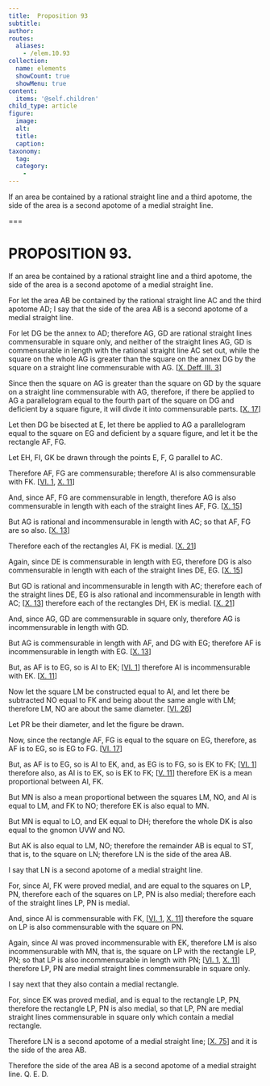 ```yaml
---
title:  Proposition 93
subtitle: 
author:
routes:
  aliases:
    - /elem.10.93
collection:
  name: elements
  showCount: true
  showMenu: true
content:
  items: '@self.children'
child_type: article
figure:
  image:
  alt:
  title:
  caption:
taxonomy:
  tag:
  category:
    - 
---
```


<p><hi rend="ital">If an area be contained by a rational straight line and a third apotome, the <quote>side</quote>
 of the area is a second apotome of a medial straight line</hi>. </p>

===

<h1>PROPOSITION 93.</h1>
<p><span class="ital">If an area be contained by a rational straight line and a third apotome, the <quote>side</quote>
 of the area is a second apotome of a medial straight line</span>. </p>

<p>For let the area <span class="ital">AB</span> be contained by the rational straight line <span class="ital">AC</span> and the third apotome <span class="ital">AD</span>; I say that the <quote>side</quote>
 of the area <span class="ital">AB</span> is a second apotome of a medial straight line. </p>

<p>For let <span class="ital">DG</span> be the annex to <span class="ital">AD</span>; therefore <span class="ital">AG</span>, <span class="ital">GD</span> are rational straight lines commensurable in square only, and neither of the straight lines <span class="ital">AG</span>, <span class="ital">GD</span> is commensurable in length with the rational straight line <span class="ital">AC</span> set out, while the square on the whole <span class="ital">AG</span> is greater than the square on the annex <span class="ital">DG</span> by the square on a straight line commensurable with <span class="ital">AG</span>. [<a href="/elem.10.def.3.3">X. Deff. III. 3</a>] 
      </p>

<p>Since then the square on <span class="ital">AG</span> is greater than the square on <span class="ital">GD</span> by the square on a straight line commensurable with <span class="ital">AG</span>, therefore, if there be applied to <span class="ital">AG</span> a parallelogram equal to the fourth part of the square on <span class="ital">DG</span> and deficient by a square figure, it will divde it into commensurable parts. [<a href="/elem.10.17">X. 17</a>] </p>

<p>Let then <span class="ital">DG</span> be bisected at <span class="ital">E</span>, let there be applied to <span class="ital">AG</span> a parallelogram equal to the square on <span class="ital">EG</span> and deficient by a square figure, and let it be the rectangle <span class="ital">AF</span>, <span class="ital">FG</span>. <pb n="200"/></p>

<p>Let <span class="ital">EH</span>, <span class="ital">FI</span>, <span class="ital">GK</span> be drawn through the points <span class="ital">E</span>, <span class="ital">F</span>, <span class="ital">G</span> parallel to <span class="ital">AC</span>. </p>

<p>Therefore <span class="ital">AF</span>, <span class="ital">FG</span> are commensurable; therefore <span class="ital">AI</span> is also commensurable with <span class="ital">FK</span>. [<a href="/elem.6.1">VI. 1</a>, <a href="/elem.10.11">X. 11</a>] </p>

<p>And, since <span class="ital">AF</span>, <span class="ital">FG</span> are commensurable in length, therefore <span class="ital">AG</span> is also commensurable in length with each of the straight lines <span class="ital">AF</span>, <span class="ital">FG</span>. [<a href="/elem.10.15">X. 15</a>] </p>

<p>But <span class="ital">AG</span> is rational and incommensurable in length with <span class="ital">AC</span>; so that <span class="ital">AF</span>, <span class="ital">FG</span> are so also. [<a href="/elem.10.13">X. 13</a>] </p>

<p>Therefore each of the rectangles <span class="ital">AI</span>, <span class="ital">FK</span> is medial. [<a href="/elem.10.21">X. 21</a>] </p>

<p>Again, since <span class="ital">DE</span> is commensurable in length with <span class="ital">EG</span>, therefore <span class="ital">DG</span> is also commensurable in length with each of the straight lines <span class="ital">DE</span>, <span class="ital">EG</span>. [<a href="/elem.10.15">X. 15</a>] </p>

<p>But <span class="ital">GD</span> is rational and incommensurable in length with <span class="ital">AC</span>; therefore each of the straight lines <span class="ital">DE</span>, <span class="ital">EG</span> is also rational and incommensurable in length with <span class="ital">AC</span>; [<a href="/elem.10.13">X. 13</a>] therefore each of the rectangles <span class="ital">DH</span>, <span class="ital">EK</span> is medial. [<a href="/elem.10.21">X. 21</a>] </p>

<p>And, since <span class="ital">AG</span>, <span class="ital">GD</span> are commensurable in square only, therefore <span class="ital">AG</span> is incommensurable in length with <span class="ital">GD</span>. </p>

<p>But <span class="ital">AG</span> is commensurable in length with <span class="ital">AF</span>, and <span class="ital">DG</span> with <span class="ital">EG</span>; therefore <span class="ital">AF</span> is incommensurable in length with <span class="ital">EG</span>. [<a href="/elem.10.13">X. 13</a>] </p>

<p>But, as <span class="ital">AF</span> is to <span class="ital">EG</span>, so is <span class="ital">AI</span> to <span class="ital">EK</span>; [<a href="/elem.6.1">VI. 1</a>] therefore <span class="ital">AI</span> is incommensurable with <span class="ital">EK</span>. [<a href="/elem.10.11">X. 11</a>] </p>

<p>Now let the square <span class="ital">LM</span> be constructed equal to <span class="ital">AI</span>, and let there be subtracted <span class="ital">NO</span> equal to <span class="ital">FK</span> and being about the same angle with <span class="ital">LM</span>; therefore <span class="ital">LM</span>, <span class="ital">NO</span> are about the same diameter. [<a href="/elem.6.26">VI. 26</a>] </p>

<p>Let <span class="ital">PR</span> be their diameter, and let the figure be drawn. </p>

<p>Now, since the rectangle <span class="ital">AF</span>, <span class="ital">FG</span> is equal to the square on <span class="ital">EG</span>, therefore, as <span class="ital">AF</span> is to <span class="ital">EG</span>, so is <span class="ital">EG</span> to <span class="ital">FG</span>. [<a href="/elem.6.17">VI. 17</a>] <pb n="201"/></p>

<p>But, as <span class="ital">AF</span> is to <span class="ital">EG</span>, so is <span class="ital">AI</span> to <span class="ital">EK</span>, and, as <span class="ital">EG</span> is to <span class="ital">FG</span>, so is <span class="ital">EK</span> to <span class="ital">FK</span>; [<a href="/elem.6.1">VI. 1</a>] therefore also, as <span class="ital">AI</span> is to <span class="ital">EK</span>, so is <span class="ital">EK</span> to <span class="ital">FK</span>; [<a href="/elem.5.11">V. 11</a>] therefore <span class="ital">EK</span> is a mean proportional between <span class="ital">AI</span>, <span class="ital">FK</span>. </p>

<p>But <span class="ital">MN</span> is also a mean proportional between the squares <span class="ital">LM</span>, <span class="ital">NO</span>, and <span class="ital">AI</span> is equal to <span class="ital">LM</span>, and <span class="ital">FK</span> to <span class="ital">NO</span>; therefore <span class="ital">EK</span> is also equal to <span class="ital">MN</span>. </p>

<p>But <span class="ital">MN</span> is equal to <span class="ital">LO</span>, and <span class="ital">EK</span> equal to <span class="ital">DH</span>; therefore the whole <span class="ital">DK</span> is also equal to the gnomon <span class="ital">UVW</span> and <span class="ital">NO</span>. </p>

<p>But <span class="ital">AK</span> is also equal to <span class="ital">LM</span>, <span class="ital">NO</span>; therefore the remainder <span class="ital">AB</span> is equal to <span class="ital">ST</span>, that is, to the square on <span class="ital">LN</span>; therefore <span class="ital">LN</span> is the <quote>side</quote>
 of the area <span class="ital">AB</span>. </p>

<p>I say that <span class="ital">LN</span> is a second apotome of a medial straight line. </p>

<p>For, since <span class="ital">AI</span>, <span class="ital">FK</span> were proved medial, and are equal to the squares on <span class="ital">LP</span>, <span class="ital">PN</span>, therefore each of the squares on <span class="ital">LP</span>, <span class="ital">PN</span> is also medial; therefore each of the straight lines <span class="ital">LP</span>, <span class="ital">PN</span> is medial. </p>

<p>And, since <span class="ital">AI</span> is commensurable with <span class="ital">FK</span>, [<a href="/elem.6.1">VI. 1</a>, <a href="/elem.10.11">X. 11</a>] therefore the square on <span class="ital">LP</span> is also commensurable with the square on <span class="ital">PN</span>. </p>

<p>Again, since <span class="ital">AI</span> was proved incommensurable with <span class="ital">EK</span>, therefore <span class="ital">LM</span> is also incommensurable with <span class="ital">MN</span>, that is, the square on <span class="ital">LP</span> with the rectangle <span class="ital">LP</span>, <span class="ital">PN</span>; so that <span class="ital">LP</span> is also incommensurable in length with <span class="ital">PN</span>; [<a href="/elem.6.1">VI. 1</a>, <a href="/elem.10.11">X. 11</a>] therefore <span class="ital">LP</span>, <span class="ital">PN</span> are medial straight lines commensurable in square only. </p>

<p>I say next that they also contain a medial rectangle. </p>

<p>For, since <span class="ital">EK</span> was proved medial, and is equal to the rectangle <span class="ital">LP</span>, <span class="ital">PN</span>, therefore the rectangle <span class="ital">LP</span>, <span class="ital">PN</span> is also medial, so that <span class="ital">LP</span>, <span class="ital">PN</span> are medial straight lines commensurable in square only which contain a medial rectangle. <pb n="202"/></p>

<p>Therefore <span class="ital">LN</span> is a second apotome of a medial straight line; [<a href="/elem.10.75">X. 75</a>] and it is the <quote>side</quote>
 of the area <span class="ital">AB</span>. </p>

<p>Therefore the <quote>side</quote>
 of the area <span class="ital">AB</span> is a second apotome of a medial straight line. Q. E. D.</p>
